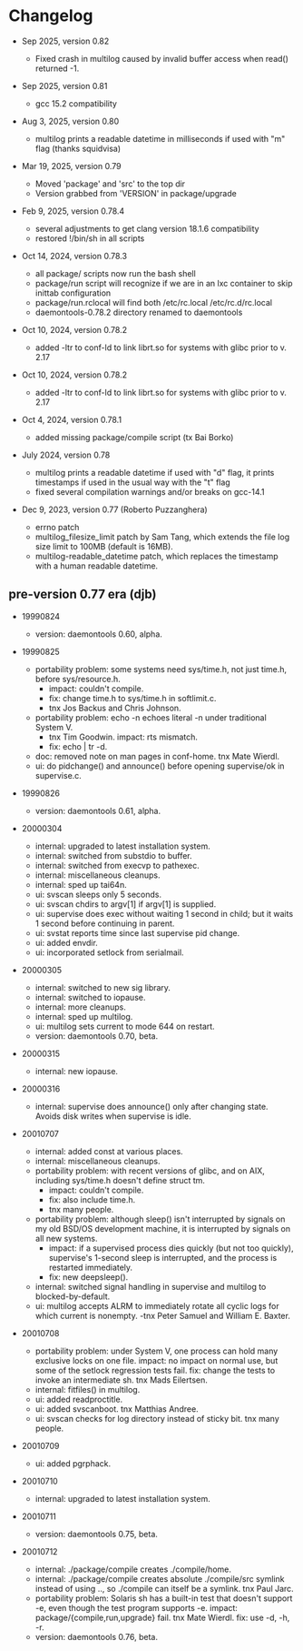 # Changelog

- Sep 2025, version 0.82
  - Fixed crash in multilog caused by invalid buffer access when read() returned -1.

- Sep 2025, version 0.81
  - gcc 15.2 compatibility

- Aug 3, 2025, version 0.80
  - multilog prints a readable datetime in milliseconds if used with "m" flag (thanks squidvisa)

- Mar 19, 2025, version 0.79
  - Moved 'package' and 'src' to the top dir
  - Version grabbed from 'VERSION' in package/upgrade

- Feb 9, 2025,  version 0.78.4
  - several adjustments to get clang version 18.1.6 compatibility
  - restored !/bin/sh in all scripts

- Oct 14, 2024, version 0.78.3
  - all package/ scripts now run the bash shell
  - package/run script will recognize if we are in an lxc container to skip inittab configuration
  - package/run.rclocal will find both /etc/rc.local /etc/rc.d/rc.local
  - daemontools-0.78.2 directory renamed to daemontools

- Oct 10, 2024, version 0.78.2
  - added -ltr to conf-ld to link librt.so for systems with glibc prior to v. 2.17

- Oct 10, 2024, version 0.78.2
  - added -ltr to conf-ld to link librt.so for systems with glibc prior to v. 2.17

- Oct 4, 2024,  version 0.78.1
  - added missing package/compile script (tx Bai Borko)

- July 2024, version 0.78
  - multilog prints a readable datetime if used with "d" flag, it prints timestamps if used in the usual way with the "t" flag
  - fixed several compilation warnings and/or breaks on gcc-14.1

- Dec 9, 2023,  version 0.77 (Roberto Puzzanghera)
  - errno patch
  - multilog_filesize_limit patch by Sam Tang, which extends the file log size limit to 100MB (default is 16MB).
  - multilog-readable_datetime patch, which replaces the timestamp with a human readable datetime.


## pre-version 0.77 era (djb)

- 19990824
  - version: daemontools 0.60, alpha.

- 19990825
  - portability problem: some systems need sys/time.h, not just time.h, before sys/resource.h.
    - impact: couldn't compile.
    - fix: change time.h to sys/time.h in softlimit.c.
    - tnx Jos Backus and Chris Johnson.
  - portability problem: echo -n echoes literal -n under traditional System V.
    - tnx Tim Goodwin. impact: rts mismatch.
    - fix: echo | tr -d.
  - doc: removed note on man pages in conf-home. tnx Mate Wierdl.
  - ui: do pidchange() and announce() before opening supervise/ok in supervise.c.

- 19990826
  - version: daemontools 0.61, alpha.

- 20000304
  - internal: upgraded to latest installation system.
  - internal: switched from substdio to buffer.
  - internal: switched from execvp to pathexec.
  - internal: miscellaneous cleanups.
  - internal: sped up tai64n.
  - ui: svscan sleeps only 5 seconds.
  - ui: svscan chdirs to argv[1] if argv[1] is supplied.
  - ui: supervise does exec without waiting 1 second in child; but it waits 1 second before continuing in parent.
  - ui: svstat reports time since last supervise pid change.
  - ui: added envdir.
  - ui: incorporated setlock from serialmail.

- 20000305
  - internal: switched to new sig library.
  - internal: switched to iopause.
  - internal: more cleanups.
  - internal: sped up multilog.
  - ui: multilog sets current to mode 644 on restart.
  - version: daemontools 0.70, beta.

- 20000315
  - internal: new iopause.

- 20000316
  - internal: supervise does announce() only after changing state. Avoids disk writes when supervise is idle.

- 20010707
  - internal: added const at various places.
  - internal: miscellaneous cleanups.
  - portability problem: with recent versions of glibc, and on AIX, including sys/time.h doesn't define struct tm.
    - impact: couldn't compile.
    - fix: also include time.h.
    - tnx many people.
  - portability problem: although sleep() isn't interrupted by signals on my old BSD/OS development machine, it is
interrupted by signals on all new systems.
    - impact: if a supervised process dies quickly (but not too quickly), supervise's 1-second sleep is interrupted,
and the process is restarted immediately.
    - fix: new deepsleep().
  - internal: switched signal handling in supervise and multilog to blocked-by-default.
  - ui: multilog accepts ALRM to immediately rotate all cyclic logs for which current is nonempty.
    -tnx Peter Samuel and William E. Baxter.

- 20010708
  - portability problem: under System V, one process can hold many exclusive locks on one file. impact: no impact on normal
use, but some of the setlock regression tests fail. fix: change the tests to invoke an intermediate sh. tnx Mads Eilertsen.
  - internal: fitfiles() in multilog.
  - ui: added readproctitle.
  - ui: added svscanboot. tnx Matthias Andree.
  - ui: svscan checks for log directory instead of sticky bit. tnx many people.

- 20010709
  - ui: added pgrphack.

- 20010710
  - internal: upgraded to latest installation system.

- 20010711
  - version: daemontools 0.75, beta.

- 20010712
  - internal: ./package/compile creates ./compile/home.
  - internal: ./package/compile creates absolute ./compile/src symlink instead of using .., so ./compile can itself be
a symlink. tnx Paul Jarc.
  - portability problem: Solaris sh has a built-in test that doesn't support -e, even though the test program supports -e.
impact: package/{compile,run,upgrade} fail. tnx Mate Wierdl. fix: use -d, -h, -r.
  - version: daemontools 0.76, beta.
